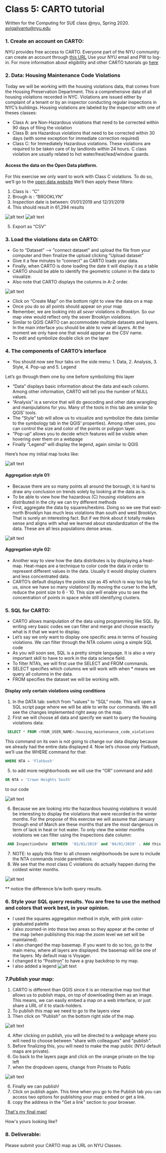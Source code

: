 # Class 5: CARTO tutorial

Written for the Computing for SUE class @nyu, Spring 2020.
avigailvantu@nyu.edu

### 1. Create an account on CARTO:
NYU provides free access to CARTO. Everyone part of the NYU community can create an account through [this URL](https://nyu.carto.com/signup) Use your NYU email and PW to log-in. For more information about eligibility and other CARTO tutorials go [here](https://www.nyu.edu/life/information-technology/getting-started/software/carto.html)

### 2. Data: Housing Maintenance Code Violations
Today we will be working with the housing violations data, that comes from the Housing Preservation Department. This a comprehensive data of all housing violations recorded in NYC. Violations are issued either by complaint of a tenant or by an inspector conducting regular inspections in NYC’s buildings. Housing violations are labeled by the inspector with one of theses classes:
- Class A: are Non-Hazardous violations that need to be corrected within 90 days of filing the violation
- Class B: are Hazardous violations that need to be corrected within 30 days (with some exception for immediate correction required)
- Class C: for Immediately Hazardous violations. These violations are required to be taken care of by landlords within 24 hours. C class violation are usually related to hot water/heat/lead/window guards.

#### Access the data on the Open Data platform.

For this exercise we only want to work with Class C violations. To do so, we’ll go to the [open data website](https://data.cityofnewyork.us/Housing-Development/Housing-Maintenance-Code-Violations/wvxf-dwi5/data)
We’ll then apply these filters:

1. Class is : “C”
2. Brough is : “BROOKLYN”
3. Inspection date is between: 01/01/2019 and 12/31/2019
4. This should result in 61,294 results

  ![alt text](https://github.com/avigailvantu/c4sue/blob/master/tutorials/Class_5/CARTO/filter1.png)
  ![alt text](https://github.com/avigailvantu/c4sue/blob/master/tutorials/Class_5/CARTO/filter2.png)

5.  Export as “CSV”

### 3. Load the violations data on CARTO:    
- Go to “Dataset” —> "connect dataset" and upload the file from your computer and then finalize the upload clicking “Upload dataset”
- Give it a few minutes to “connect” as CARTO loads your data.
- Finally, when CARTO is done loading the date it will display it as a table
- CARTO should be able to identify the geometric column in the data to visualize.
- Also note that CARTO displays the columns in A-Z order.

![alt text](https://github.com/avigailvantu/c4sue/blob/master/tutorials/Class_5/CARTO/carto_data.png)

- Click on “Create Map” on the bottom right to view the data on a map
- Once you do so all points should appear on your map
- Remember, we are looking into all *sever* violations in *Brooklyn*. So our map view would reflect only the sever Brooklyn violations.
- Similar to QGIS CARTO can accommodate multiple datasets and layers. In the main interface you should be able to view all layers. At the moment we only have one that would appear as the CSV name.
- To edit and symbolize double click on the layer

### 4. The components of CARTO’s interface

- You should now see four tabs on the side menu: 1. Data, 2. Analysis, 3. Style, 4. Pop-up and  5. Legend

Let’s go through them one by one before symbolizing this layer
  *  “Data” displays basic information about the data and each column. Among other information, CARTO will tell you the number of NULL values.
  * “Analysis” is a service that will do geocoding and other data wrangling and manipulations for you. Many of the tools in this tab are similar to QGIS’ tools.
  * The “Style” tab will allow us to visualize and symbolize the data (similar to the symbology tab in the QGIS’ properties). Among other uses, you can control the size and color of the points or polygon layer.
  * “Pop-up” allows you to decide which features will be visible when hovering over them on a webpage
  * Finally “Legend” will display the legend, again similar to QGIS  

Here’s how my initial map looks like:

![alt text](https://github.com/avigailvantu/c4sue/blob/master/tutorials/Class_5/CARTO/initialmap.png)

#### Aggregation style 01:
  * Because there are so many points all around the borough, it is hard to draw any conclusion on trends solely by looking at the data as is.
  * To be able to view how the hazardous (C) housing violations are distributed in the city we can try different methods
  * First, aggregate the data by squares/hexbins. Doing so we see that east-north Brooklyn has much less violations than south and west Brooklyn. That is surely an interesting fact. But if we think about it totally makes sense and aligns with what we learned about standardization of the the data. These are all less populations dense areas.

![alt text](https://github.com/avigailvantu/c4sue/blob/master/tutorials/Class_5/CARTO/squares_agg.png)

#### Aggregation style 02:
  * Another way to view how the data distributes is by displaying a heat-map. Heat-maps are a technique to color code the data in order to represent different values in the data. Usually it would display clusters and less concentrated data.
  * CARTO’s default displays the points size as 45 which is way too big for us, since we have so many violations! By moving the curser to the left, reduce the point size to 6 - 10. This size will enable you to see the concentration of points in space while still identifying clusters.

### 5. SQL for CARTO:
- CARTO allows manipulation of the data using programming like SQL. By writing very basic codes we can filter and merge and choose exactly what is it that we want to display.  
- Let’s say we only want to display one specific area in terms of housing violations. We can filter through the NTA column using a simple SQL code
- As you will soon see, SQL is a pretty simple language. It is also a very important skill to have to work in the data science field.
- To filter NTA’s, we will first use the SELECT and FROM commands.
- SELECT specifies which columns we will work with when * means we query all columns in the data.
- FROM specifies the dataset we will be working with.


#### Display only certain violations using conditions
1. In the DATA tab: switch from "values" to "SQL" mode. This will open a SQL script page where we will be able to write our commands. We will see the changes implemented right away on the map.
3. First we will choose all data and specify we want to query the housing violations data:

```sql
 SELECT * FROM <YOUR_USER_NAME>.housing_maintenance_code_violations
```


This command on its own is not going to change our data display because we already had the entire 			data displayed
4. Now let’s choose only Flatbush, we’ll use the WHERE command for that:

``` sql
WHERE NTA = 'Flatbush'
```
5. to add more neighborhoods we will use the “OR” command and add:

```SQL
OR NTA = 'Crown Heights South'
```
to our code

![alt text](https://github.com/avigailvantu/c4sue/blob/master/tutorials/Class_5/CARTO/wintertime.png)

6. Because we are looking into the hazardous housing violations it would be interesting to display the violations that were recorded in the winter months. For the propose of this exercise we will assume that January through end of March are these months that are the most dangerous in term of lack in heat or hot water. To only view the winter months violations we can filter using the Inspections date column:

```SQL
 AND InspectionDate  BETWEEN  '01/01/2019' and '04/01/2019' . Add this command to your SQL script: AND InspectionDate  BETWEEN  '01/01/2019' and '04/01/2019'
 ```

7. NOTE: to apply this filter to all chosen neighborhoods be sure to include the NTA commands inside parenthesis.
8. We see that the most class C violations do actually happen during the coldest winter months.

![alt text](/https://github.com/avigailvantu/c4sue/blob/master/tutorials/Class_5/CARTO/wintertime.png)

** notice the difference b/w both query results.

### 6. Style your SQL query results. You are free to use the method and colors that work best, in your opinion.

  - I used the squares aggregation method in style, with pink color-graduated palette
  -  I also zoomed-in into these two areas so they appear at the center of the map (when publishing this map the zoom level we set will be maintained).
  - I also changed the map basemap. If you want to do so too, go to the main menu, where all layers are displayed. the basemap will be one of the layers. My default map is Voyager.
  - I changed it to “Positron” to have a gray backdrop to my map.
  - I also added a legend
![alt text](https://github.com/avigailvantu/c4sue/blob/master/tutorials/Class_5/CARTO/mapfinal.png)

### 7.Publish your map:
  1. CARTO is different than QGIS since it is an interactive map tool that allows us to publish maps, on top of downloading them as an image. This means, we can easily embed a map on a web interface, or just share a URL of it to stack-holders.
  2. To publish this map we need to go to the layers view
  3. Then click on “Publish” on the bottom right side of the map.

![alt text](https://github.com/avigailvantu/c4sue/blob/master/tutorials/Class_5/CARTO/publish.png)

  4. After clicking on publish, you will be directed to a webpage where you will need to choose between "share with colleagues" and "publish".
  5. Before finalizing this, you will need to make the map public (NYU default maps are private).
  6. Go back to the layers page and click on the orange private on the top left
  7. when the dropdown opens, change from Private to Public

  ![alt text](https://github.com/avigailvantu/c4sue/blob/master/tutorials/Class_5/CARTO/private_public.png)

  6. Finally we can publish!
  7. Click on publish again. This time when you go to the Publish tab you can access two options for publishing your map: embed or get a link.
  8. copy the address in the "Get a link" section to your browser.



[That's my final map!]( https://nyu.carto.com/u/avigailvantu/builder/b9a5d8cf-70c3-40bd-8fff-a6974964c089/embed?state=%7B%22map%22%3A%7B%22ne%22%3A%5B40.591665655665636%2C-74.07051086425783%5D%2C%22sw%22%3A%5B40.69235321394895%2C-73.83567810058595%5D%2C%22center%22%3A%5B40.642028420083335%2C-73.95309448242189%5D%2C%22zoom%22%3A13%7D%7D)

How's yours looking like?

### 8. Deliverable:
Please submit your CARTO map as URL on NYU Classes.
